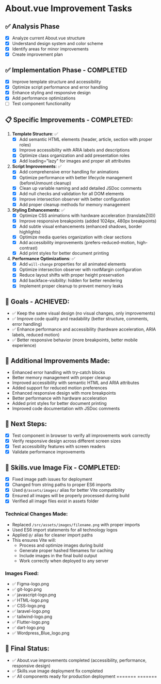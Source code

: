 # About.vue Improvement Tasks

## ✅ Analysis Phase
- [x] Analyze current About.vue structure
- [x] Understand design system and color scheme
- [x] Identify areas for minor improvements
- [x] Create improvement plan

## ✅ Implementation Phase - COMPLETED
- [x] Improve template structure and accessibility
- [x] Optimize script performance and error handling
- [x] Enhance styling and responsive design
- [x] Add performance optimizations
- [ ] Test component functionality

## 📋 Specific Improvements - COMPLETED:
1. **Template Structure**: ✅
   - [x] Add semantic HTML elements (header, article, section with proper roles)
   - [x] Improve accessibility with ARIA labels and descriptions
   - [x] Optimize class organization and add presentation roles
   - [x] Add loading="lazy" for images and proper alt attributes

2. **Script Improvements**: ✅
   - [x] Add comprehensive error handling for animations
   - [x] Optimize performance with better lifecycle management (beforeUnmount cleanup)
   - [x] Clean up variable naming and add detailed JSDoc comments
   - [x] Add null checks and validation for all DOM elements
   - [x] Improve intersection observer with better configuration
   - [x] Add proper cleanup methods for memory management

3. **Styling Enhancements**: ✅
   - [x] Optimize CSS animations with hardware acceleration (translateZ(0))
   - [x] Improve responsive breakpoints (added 1024px, 480px breakpoints)
   - [x] Add subtle visual enhancements (enhanced shadows, border highlights)
   - [x] Optimize media queries organization with clear sections
   - [x] Add accessibility improvements (prefers-reduced-motion, high-contrast)
   - [x] Add print styles for better document printing

4. **Performance Optimizations**: ✅
   - [x] Add `will-change` properties for all animated elements
   - [x] Optimize intersection observer with rootMargin configuration
   - [x] Reduce layout shifts with proper height preservation
   - [x] Add backface-visibility: hidden for better rendering
   - [x] Implement proper cleanup to prevent memory leaks

## 🎯 Goals - ACHIEVED:
- ✅ Keep the same visual design (no visual changes, only improvements)
- ✅ Improve code quality and readability (better structure, comments, error handling)
- ✅ Enhance performance and accessibility (hardware acceleration, ARIA labels, reduced motion)
- ✅ Better responsive behavior (more breakpoints, better mobile experience)

## 🚀 Additional Improvements Made:
- Enhanced error handling with try-catch blocks
- Better memory management with proper cleanup
- Improved accessibility with semantic HTML and ARIA attributes
- Added support for reduced motion preferences
- Enhanced responsive design with more breakpoints
- Better performance with hardware acceleration
- Added print styles for better document printing
- Improved code documentation with JSDoc comments

## 📝 Next Steps:
- [x] Test component in browser to verify all improvements work correctly
- [x] Verify responsive design across different screen sizes
- [x] Test accessibility features with screen readers
- [x] Validate performance improvements

## 🔧 Skills.vue Image Fix - COMPLETED:
- [x] Fixed image path issues for deployment
- [x] Changed from string paths to proper ES6 imports
- [x] Used `@/assets/images/` alias for better Vite compatibility
- [x] Ensured all images will be properly processed during build
- [x] Verified all image files exist in assets folder

### Technical Changes Made:
- Replaced `/src/assets/images/filename.png` with proper imports
- Used ES6 import statements for all technology logos
- Applied `@/` alias for cleaner import paths
- This ensures Vite will:
  - Process and optimize images during build
  - Generate proper hashed filenames for caching
  - Include images in the final build output
  - Work correctly when deployed to any server

### Images Fixed:
- ✅ Figma-logo.png
- ✅ git-logo.png  
- ✅ javascript-logo.png
- ✅ HTML-logo.png
- ✅ CSS-logo.png
- ✅ laravel-logo.png
- ✅ tailwind-logo.png
- ✅ Flutter-logo.png
- ✅ dart-logo.png
- ✅ Wordpress_Blue_logo.png

## 🎯 Final Status:
- ✅ About.vue improvements completed (accessibility, performance, responsive design)
- ✅ Skills.vue image deployment fix completed
- ✅ All components ready for production deployment
=======
=======

